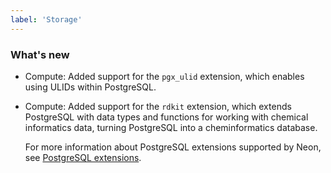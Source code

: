 ```yaml
---
label: 'Storage'
---
```


### What's new

- Compute: Added support for the `pgx_ulid` extension, which enables  using ULIDs within PostgreSQL.
- Compute: Added support for the `rdkit` extension, which extends PostgreSQL with data types and functions for working with chemical informatics data, turning PostgreSQL into a cheminformatics database.

  For more information about PostgreSQL extensions supported by Neon, see [PostgreSQL extensions](/docs/extensions/pg-extensions).
